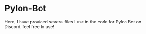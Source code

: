 # Pylon-Bot
Here, I have provided several files I use in the code for Pylon Bot on Discord, feel free to use!
